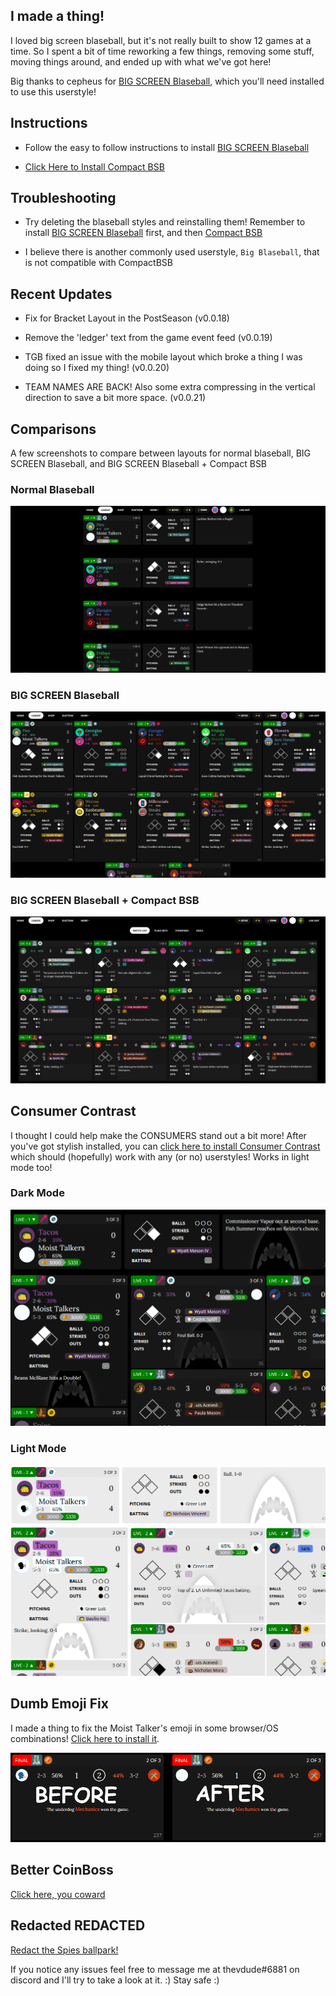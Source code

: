 ## I made a thing!

I loved big screen blaseball, but it's not really built to show 12 games at a time. So I spent a bit of time reworking a few things, removing some stuff, moving things around, and ended up with what we've got here!

Big thanks to cepheus for [BIG SCREEN Blaseball](https://holmesmr.github.io/Blaseball-Userstyles/#big-screen-blaseball), which you'll need installed to use this userstyle!

## Instructions

* Follow the easy to follow instructions to install [BIG SCREEN Blaseball](https://holmesmr.github.io/Blaseball-Userstyles/#instructions)

* [Click Here to Install Compact BSB](styles/compact-bsb.user.css)

## Troubleshooting

* Try deleting the blaseball styles and reinstalling them! Remember to install [BIG SCREEN Blaseball](https://holmesmr.github.io/Blaseball-Userstyles/#big-screen-blaseball) first, and then [Compact BSB](styles/compact-bsb.user.css)

* I believe there is another commonly used userstyle, `Big Blaseball`, that is not compatible with CompactBSB

## Recent Updates

* Fix for Bracket Layout in the PostSeason (v0.0.18)

* Remove the 'ledger' text from the game event feed (v0.0.19)

* TGB fixed an issue with the mobile layout which broke a thing I was doing so I fixed my thing! (v0.0.20)

* TEAM NAMES ARE BACK! Also some extra compressing in the vertical direction to save a bit more space. (v0.0.21)

## Comparisons

A few screenshots to compare between layouts for normal blaseball, BIG SCREEN Blaseball, and BIG SCREEN Blaseball + Compact BSB

### Normal Blaseball
![Normal Blaseball](images/blaseball.png)

### BIG SCREEN Blaseball
![BIG SCREEN Blaseball](images/bigscreen.png)

### BIG SCREEN Blaseball + Compact BSB
![Compact BSB](images/compactbsb.png)

## Consumer Contrast

I thought I could help make the CONSUMERS stand out a bit more! After you've got stylish installed, you can [click here to install Consumer Contrast](styles/sharkglow.user.css) which should (hopefully) work with any (or no) userstyles! Works in light mode too!

### Dark Mode
![Dark Mode Consumer Contrast](images/contrast_dark.png)

### Light Mode
![Light Mode Consumer Contrast](images/contrast_light.png)

## Dumb Emoji Fix

I made a thing to fix the Moist Talker's emoji in some browser/OS combinations! [Click here to install it](styles/emoji-fix.user.css).

![moist talker emoji fix](images/emoji_fix.png)

## Better CoinBoss

[Click here, you coward](styles/better-coinboss.user.css)

## Redacted REDACTED

[Redact the Spies ballpark!](styles/redacted-redacted.user.css)

If you notice any issues feel free to message me at thevdude#6881 on discord and I'll try to take a look at it. :) Stay safe :)
